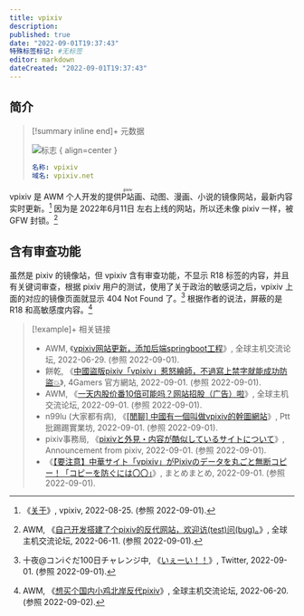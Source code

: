 ```yaml
---
title: vpixiv
description:
published: true
date: "2022-09-01T19:37:43"
特殊标签标记: #无标签
editor: markdown
dateCreated: "2022-09-01T19:37:43"
---
```


## 简介

> [!summary inline end]+ 元数据
>
> ![标志](https://s3.tebi.io/ggame/website/vpixiv/logo.png)
> { align=center }
>
> ```yaml
> 名称: vpixiv
> 域名: vpixiv.net
> ```

vpixiv 是 AWM 个人开发的提供<ruby>P站<rp>(</rp><rt>pixiv</rt><rp>)</rp></ruby>画、动图、漫画、小说的镜像网站，最新内容实时更新。[^info] 因为是 2022年6月11日 左右上线的网站，所以还未像 pixiv 一样，被 GFW 封锁。[^8hqbO]

[^info]: 《[关于](https://web.archive.org/web/20220825211810/https://www.vpixiv.net/)》, vpixiv, 2022-08-25. (参照 2022-09-01).

[^8hqbO]: AWM, 《[自己开发搭建了个pixiv的反代网站，欢迎访(test)问(bug)。](https://archive.ph/8hqbO "https://hostloc.com/thread-1031271-2-1.html")》, 全球主机交流论坛, 2022-06-11. (参照 2022-09-01).

## 含有审查功能

虽然是 pixiv 的镜像站，但 vpixiv 含有审查功能，不显示 R18 标签的内容，并且有关键词审查，根据 pixiv 用户的测试，使用了关于政治的敏感词之后，vpixiv 上面的对应的镜像页面就显示 404 Not Found 了。[^44866] 根据作者的说法，屏蔽的是 R18 和高敏感度内容。[^1035233]

[^44866]: 十夜@コンiぐだ100日チャレンジ中, 《[いぇーい！！](https://web.archive.org/web/20220901120608/https://twitter.com/touya_touya_00/status/1565204748382244866)》, Twitter, 2022-09-01. (参照 2022-09-01).

[^1035233]: AWM, 《[想买个国内小鸡北岸反代pixiv](https://web.archive.org/web/20220902031806/https://hostloc.com/thread-1035233-1-1.html)》, 全球主机交流论坛, 2022-06-20. (参照 2022-09-02).

> [!example]+ 相关链接
>
> +   AWM, 《[vpixiv网站更新，添加后端springboot工程](https://web.archive.org/web/20220901113127/https://hostloc.com/thread-1039411-1-1.html)》, 全球主机交流论坛, 2022-06-29. (参照 2022-09-01).
> +   餅乾, 《[中國盜版pixiv「vpixiv」惹怒繪師，不過寫上禁字就能成功防盜💥](https://web.archive.org/web/20220901110422/https://www.4gamers.com.tw/news/detail/54884/vpixiv-disputation-)》, 4Gamers 官方網站, 2022-09-01. (参照 2022-09-01).
> +   AWM, 《[一天内股价番10倍可能吗？网站招股（广告）啦](https://web.archive.org/web/20220901112309/https://hostloc.com/thread-1068671-1-1.html)》, 全球主机交流论坛, 2022-09-01. (参照 2022-09-01).
> +   n99lu (大家都有病), 《[[閒聊] 中國有一個叫做vpixiv的幹圖網站](https://web.archive.org/web/20220901110207/https://www.ptt.cc/bbs/C_Chat/M.1662014354.A.1D6.html)》, Ptt 批踢踢實業坊, 2022-09-01. (参照 2022-09-01).
> +   pixiv事務局, 《[pixivと外見・内容が酷似しているサイトについて](https://web.archive.org/web/20220901120317/https://www.pixiv.net/info.php?id=8490)》, Announcement from pixiv, 2022-09-01. (参照 2022-09-01).
> +   《[【要注意】中華サイト「vpixiv」がPixivのデータを丸ごと無断コピー！「コピーを防ぐには〇〇」](https://web.archive.org/web/20220901120801/https://matomame.jp/user/yonepo665/32cabdd9a6a9f4332013)》, まとめまとめ, 2022-09-01. (参照 2022-09-01).

